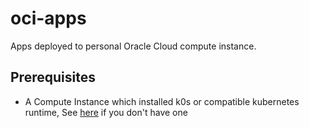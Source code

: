 # oci-apps

Apps deployed to personal Oracle Cloud compute instance.

## Prerequisites

- A Compute Instance which installed k0s or compatible kubernetes runtime, See [here](./docs/install-k0s-on-alpine-in-oci.md) if you don't have one
